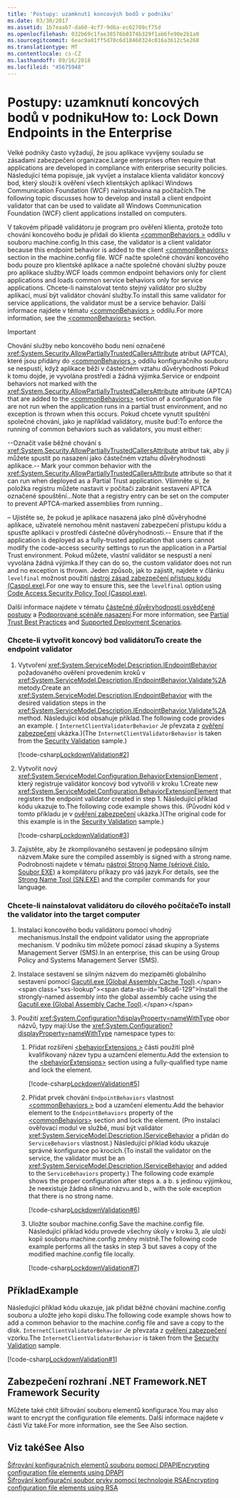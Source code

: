 ```yaml
---
title: 'Postupy: uzamknutí koncových bodů v podniku'
ms.date: 03/30/2017
ms.assetid: 1b7eaab7-da60-4cf7-9d6a-ec02709cf75d
ms.openlocfilehash: 032b69c1fae38576b0374b329f1ab6fe90e2b1a0
ms.sourcegitcommit: 6eac9a01ff5d70c6d18460324c016a3612c5e268
ms.translationtype: MT
ms.contentlocale: cs-CZ
ms.lasthandoff: 09/16/2018
ms.locfileid: "45675948"
---
```

# <a name="how-to-lock-down-endpoints-in-the-enterprise"></a><span data-ttu-id="b8ca6-102">Postupy: uzamknutí koncových bodů v podniku</span><span class="sxs-lookup"><span data-stu-id="b8ca6-102">How to: Lock Down Endpoints in the Enterprise</span></span>
<span data-ttu-id="b8ca6-103">Velké podniky často vyžadují, že jsou aplikace vyvíjeny souladu se zásadami zabezpečení organizace.</span><span class="sxs-lookup"><span data-stu-id="b8ca6-103">Large enterprises often require that applications are developed in compliance with enterprise security policies.</span></span> <span data-ttu-id="b8ca6-104">Následující téma popisuje, jak vyvíjet a instalace klienta validátor koncový bod, který slouží k ověření všech klientských aplikací Windows Communication Foundation (WCF) nainstalována na počítačích.</span><span class="sxs-lookup"><span data-stu-id="b8ca6-104">The following topic discusses how to develop and install a client endpoint validator that can be used to validate all Windows Communication Foundation (WCF) client applications installed on computers.</span></span>  
  
 <span data-ttu-id="b8ca6-105">V takovém případě validátoru je program pro ověření klienta, protože toto chování koncového bodu je přidali do klienta [ \<commonBehaviors >](../../../../docs/framework/configure-apps/file-schema/wcf/commonbehaviors.md) oddílu v souboru machine.config.</span><span class="sxs-lookup"><span data-stu-id="b8ca6-105">In this case, the validator is a client validator because this endpoint behavior is added to the client [\<commonBehaviors>](../../../../docs/framework/configure-apps/file-schema/wcf/commonbehaviors.md) section in the machine.config file.</span></span> <span data-ttu-id="b8ca6-106">WCF načte společné chování koncového bodu pouze pro klientské aplikace a načte společné chování služby pouze pro aplikace služby.</span><span class="sxs-lookup"><span data-stu-id="b8ca6-106">WCF loads common endpoint behaviors only for client applications and loads common service behaviors only for service applications.</span></span> <span data-ttu-id="b8ca6-107">Chcete-li nainstalovat tento stejný validátor pro služby aplikací, musí být validátor chování služby.</span><span class="sxs-lookup"><span data-stu-id="b8ca6-107">To install this same validator for service applications, the validator must be a service behavior.</span></span> <span data-ttu-id="b8ca6-108">Další informace najdete v tématu [ \<commonBehaviors >](../../../../docs/framework/configure-apps/file-schema/wcf/commonbehaviors.md) oddílu.</span><span class="sxs-lookup"><span data-stu-id="b8ca6-108">For more information, see the [\<commonBehaviors>](../../../../docs/framework/configure-apps/file-schema/wcf/commonbehaviors.md) section.</span></span>  
  
> [!IMPORTANT]
>  <span data-ttu-id="b8ca6-109">Chování služby nebo koncového bodu není označené <xref:System.Security.AllowPartiallyTrustedCallersAttribute> atribut (APTCA), které jsou přidány do [ \<commonBehaviors >](../../../../docs/framework/configure-apps/file-schema/wcf/commonbehaviors.md) oddílu konfiguračního souboru se nespustí, když aplikace běží v částečném vztahu důvěryhodnosti Pokud k tomu dojde, je vyvolána prostředí a žádná výjimka.</span><span class="sxs-lookup"><span data-stu-id="b8ca6-109">Service or endpoint behaviors not marked with the <xref:System.Security.AllowPartiallyTrustedCallersAttribute> attribute (APTCA) that are added to the [\<commonBehaviors>](../../../../docs/framework/configure-apps/file-schema/wcf/commonbehaviors.md) section of a configuration file are not run when the application runs in a partial trust environment, and no exception is thrown when this occurs.</span></span> <span data-ttu-id="b8ca6-110">Pokud chcete vynutit spuštění společné chování, jako je například validátory, musíte buď:</span><span class="sxs-lookup"><span data-stu-id="b8ca6-110">To enforce the running of common behaviors such as validators, you must either:</span></span>  
>   
>  <span data-ttu-id="b8ca6-111">--Označit vaše běžné chování s <xref:System.Security.AllowPartiallyTrustedCallersAttribute> atribut tak, aby ji můžete spustit po nasazení jako částečném vztahu důvěryhodnosti aplikace.</span><span class="sxs-lookup"><span data-stu-id="b8ca6-111">-- Mark your common behavior with the <xref:System.Security.AllowPartiallyTrustedCallersAttribute> attribute so that it can run when deployed as a Partial Trust application.</span></span> <span data-ttu-id="b8ca6-112">Všimněte si, že položka registru můžete nastavit v počítači zabránit sestavení APTCA označené spouštění...</span><span class="sxs-lookup"><span data-stu-id="b8ca6-112">Note that a registry entry can be set on the computer to prevent APTCA-marked assemblies from running..</span></span>  
>   
>  <span data-ttu-id="b8ca6-113">– Ujistěte se, že pokud je aplikace nasazená jako plně důvěryhodné aplikace, uživatelé nemohou měnit nastavení zabezpečení přístupu kódu a spusťte aplikaci v prostředí částečné důvěryhodnosti.</span><span class="sxs-lookup"><span data-stu-id="b8ca6-113">-- Ensure that if the application is deployed as a fully-trusted application that users cannot modify the code-access security settings to run the application in a Partial Trust environment.</span></span> <span data-ttu-id="b8ca6-114">Pokud můžete, vlastní validátor se nespustí a není vyvolána žádná výjimka.</span><span class="sxs-lookup"><span data-stu-id="b8ca6-114">If they can do so, the custom validator does not run and no exception is thrown.</span></span> <span data-ttu-id="b8ca6-115">Jeden způsob, jak to zajistit, najdete v článku `levelfinal` možnost použití [nástroj zásad zabezpečení přístupu kódu (Caspol.exe)](https://go.microsoft.com/fwlink/?LinkId=248222).</span><span class="sxs-lookup"><span data-stu-id="b8ca6-115">For one way to ensure this, see the `levelfinal` option using [Code Access Security Policy Tool (Caspol.exe)](https://go.microsoft.com/fwlink/?LinkId=248222).</span></span>  
>   
>  <span data-ttu-id="b8ca6-116">Další informace najdete v tématu [částečné důvěryhodnosti osvědčené postupy](../../../../docs/framework/wcf/feature-details/partial-trust-best-practices.md) a [Podporované scénáře nasazení](../../../../docs/framework/wcf/feature-details/supported-deployment-scenarios.md).</span><span class="sxs-lookup"><span data-stu-id="b8ca6-116">For more information, see [Partial Trust Best Practices](../../../../docs/framework/wcf/feature-details/partial-trust-best-practices.md) and [Supported Deployment Scenarios](../../../../docs/framework/wcf/feature-details/supported-deployment-scenarios.md).</span></span>  
  
### <a name="to-create-the-endpoint-validator"></a><span data-ttu-id="b8ca6-117">Chcete-li vytvořit koncový bod validátoru</span><span class="sxs-lookup"><span data-stu-id="b8ca6-117">To create the endpoint validator</span></span>  
  
1.  <span data-ttu-id="b8ca6-118">Vytvoření <xref:System.ServiceModel.Description.IEndpointBehavior> požadovaného ověření provedením kroků v <xref:System.ServiceModel.Description.IEndpointBehavior.Validate%2A> metody.</span><span class="sxs-lookup"><span data-stu-id="b8ca6-118">Create an <xref:System.ServiceModel.Description.IEndpointBehavior> with the desired validation steps in the <xref:System.ServiceModel.Description.IEndpointBehavior.Validate%2A> method.</span></span> <span data-ttu-id="b8ca6-119">Následující kód obsahuje příklad.</span><span class="sxs-lookup"><span data-stu-id="b8ca6-119">The following code provides an example.</span></span> <span data-ttu-id="b8ca6-120">( `InternetClientValidatorBehavior` Je převzata z [ověření zabezpečení](../../../../docs/framework/wcf/samples/security-validation.md) ukázka.)</span><span class="sxs-lookup"><span data-stu-id="b8ca6-120">(The `InternetClientValidatorBehavior` is taken from the [Security Validation](../../../../docs/framework/wcf/samples/security-validation.md) sample.)</span></span>  
  
     [!code-csharp[LockdownValidation#2](../../../../samples/snippets/csharp/VS_Snippets_CFX/lockdownvalidation/cs/internetclientvalidatorbehavior.cs#2)]  
  
2.  <span data-ttu-id="b8ca6-121">Vytvořit nový <xref:System.ServiceModel.Configuration.BehaviorExtensionElement> , který registruje validátor koncový bod vytvořili v kroku 1.</span><span class="sxs-lookup"><span data-stu-id="b8ca6-121">Create new <xref:System.ServiceModel.Configuration.BehaviorExtensionElement> that registers the endpoint validator created in step 1.</span></span> <span data-ttu-id="b8ca6-122">Následující příklad kódu ukazuje to.</span><span class="sxs-lookup"><span data-stu-id="b8ca6-122">The following code example shows this.</span></span> <span data-ttu-id="b8ca6-123">(Původní kód v tomto příkladu je v [ověření zabezpečení](../../../../docs/framework/wcf/samples/security-validation.md) ukázka.)</span><span class="sxs-lookup"><span data-stu-id="b8ca6-123">(The original code for this example is in the [Security Validation](../../../../docs/framework/wcf/samples/security-validation.md) sample.)</span></span>  
  
     [!code-csharp[LockdownValidation#3](../../../../samples/snippets/csharp/VS_Snippets_CFX/lockdownvalidation/cs/internetclientvalidatorelement.cs#3)]  
  
3.  <span data-ttu-id="b8ca6-124">Zajistěte, aby že zkompilovaného sestavení je podepsáno silným názvem.</span><span class="sxs-lookup"><span data-stu-id="b8ca6-124">Make sure the compiled assembly is signed with a strong name.</span></span> <span data-ttu-id="b8ca6-125">Podrobnosti najdete v tématu [nástroj Strong Name (sériové číslo. Soubor EXE)](https://go.microsoft.com/fwlink/?LinkId=248217) a kompilátoru příkazy pro váš jazyk.</span><span class="sxs-lookup"><span data-stu-id="b8ca6-125">For details, see the [Strong Name Tool (SN.EXE)](https://go.microsoft.com/fwlink/?LinkId=248217) and the compiler commands for your language.</span></span>  
  
### <a name="to-install-the-validator-into-the-target-computer"></a><span data-ttu-id="b8ca6-126">Chcete-li nainstalovat validátoru do cílového počítače</span><span class="sxs-lookup"><span data-stu-id="b8ca6-126">To install the validator into the target computer</span></span>  
  
1.  <span data-ttu-id="b8ca6-127">Instalaci koncového bodu validátoru pomocí vhodný mechanismus.</span><span class="sxs-lookup"><span data-stu-id="b8ca6-127">Install the endpoint validator using the appropriate mechanism.</span></span> <span data-ttu-id="b8ca6-128">V podniku tím můžete pomocí zásad skupiny a Systems Management Server (SMS).</span><span class="sxs-lookup"><span data-stu-id="b8ca6-128">In an enterprise, this can be using Group Policy and Systems Management Server (SMS).</span></span>  
  
2.  <span data-ttu-id="b8ca6-129">Instalace sestavení se silným názvem do mezipaměti globálního sestavení pomocí [Gacutil.exe (Global Assembly Cache Tool)](https://msdn.microsoft.com/library/ex0ss12c\(v=vs.110\).aspx).</span><span class="sxs-lookup"><span data-stu-id="b8ca6-129">Install the strongly-named assembly into the global assembly cache using the [Gacutil.exe (Global Assembly Cache Tool)](https://msdn.microsoft.com/library/ex0ss12c\(v=vs.110\).aspx).</span></span>  
  
3.  <span data-ttu-id="b8ca6-130">Použití <xref:System.Configuration?displayProperty=nameWithType> obor názvů, typy mají:</span><span class="sxs-lookup"><span data-stu-id="b8ca6-130">Use the <xref:System.Configuration?displayProperty=nameWithType> namespace types to:</span></span>  
  
    1.  <span data-ttu-id="b8ca6-131">Přidat rozšíření [ \<behaviorExtensions >](../../../../docs/framework/configure-apps/file-schema/wcf/behaviorextensions.md) části použití plně kvalifikovaný název typu a uzamčení elementu.</span><span class="sxs-lookup"><span data-stu-id="b8ca6-131">Add the extension to the [\<behaviorExtensions>](../../../../docs/framework/configure-apps/file-schema/wcf/behaviorextensions.md) section using a fully-qualified type name and lock the element.</span></span>  
  
         [!code-csharp[LockdownValidation#5](../../../../samples/snippets/csharp/VS_Snippets_CFX/lockdownvalidation/cs/hostapplication.cs#5)]  
  
    2.  <span data-ttu-id="b8ca6-132">Přidat prvek chování `EndpointBehaviors` vlastnost [ \<commonBehaviors >](../../../../docs/framework/configure-apps/file-schema/wcf/commonbehaviors.md) bod a uzamčení elementu.</span><span class="sxs-lookup"><span data-stu-id="b8ca6-132">Add the behavior element to the `EndpointBehaviors` property of the [\<commonBehaviors>](../../../../docs/framework/configure-apps/file-schema/wcf/commonbehaviors.md) section and lock the element.</span></span> <span data-ttu-id="b8ca6-133">(Pro instalaci ověřovací modul ve službě, musí být validátor <xref:System.ServiceModel.Description.IServiceBehavior> a přidán do `ServiceBehaviors` vlastnost.) Následující příklad kódu ukazuje správné konfigurace po krocích.</span><span class="sxs-lookup"><span data-stu-id="b8ca6-133">(To install the validator on the service, the validator must be an <xref:System.ServiceModel.Description.IServiceBehavior> and added to the `ServiceBehaviors` property.) The following code example shows the proper configuration after steps a.</span></span> <span data-ttu-id="b8ca6-134">a b. s jedinou výjimkou, že neexistuje žádná silného názvu.</span><span class="sxs-lookup"><span data-stu-id="b8ca6-134">and b., with the sole exception that there is no strong name.</span></span>  
  
         [!code-csharp[LockdownValidation#6](../../../../samples/snippets/csharp/VS_Snippets_CFX/lockdownvalidation/cs/hostapplication.cs#6)]  
  
    3.  <span data-ttu-id="b8ca6-135">Uložte soubor machine.config.</span><span class="sxs-lookup"><span data-stu-id="b8ca6-135">Save the machine.config file.</span></span> <span data-ttu-id="b8ca6-136">Následující příklad kódu provede všechny úkoly v kroku 3, ale uloží kopii souboru machine.config změny místně.</span><span class="sxs-lookup"><span data-stu-id="b8ca6-136">The following code example performs all the tasks in step 3 but saves a copy of the modified machine.config file locally.</span></span>  
  
         [!code-csharp[LockdownValidation#7](../../../../samples/snippets/csharp/VS_Snippets_CFX/lockdownvalidation/cs/hostapplication.cs#7)]  
  
## <a name="example"></a><span data-ttu-id="b8ca6-137">Příklad</span><span class="sxs-lookup"><span data-stu-id="b8ca6-137">Example</span></span>  
 <span data-ttu-id="b8ca6-138">Následující příklad kódu ukazuje, jak přidat běžné chování machine.config souboru a uložte jeho kopii disku.</span><span class="sxs-lookup"><span data-stu-id="b8ca6-138">The following code example shows how to add a common behavior to the machine.config file and save a copy to the disk.</span></span> <span data-ttu-id="b8ca6-139">`InternetClientValidatorBehavior` Je převzata z [ověření zabezpečení](../../../../docs/framework/wcf/samples/security-validation.md) vzorku.</span><span class="sxs-lookup"><span data-stu-id="b8ca6-139">The `InternetClientValidatorBehavior` is taken from the [Security Validation](../../../../docs/framework/wcf/samples/security-validation.md) sample.</span></span>  
  
 [!code-csharp[LockdownValidation#1](../../../../samples/snippets/csharp/VS_Snippets_CFX/lockdownvalidation/cs/hostapplication.cs#1)]  
  
## <a name="net-framework-security"></a><span data-ttu-id="b8ca6-140">Zabezpečení rozhraní .NET Framework</span><span class="sxs-lookup"><span data-stu-id="b8ca6-140">.NET Framework Security</span></span>  
 <span data-ttu-id="b8ca6-141">Můžete také chtít šifrování souboru elementů konfigurace.</span><span class="sxs-lookup"><span data-stu-id="b8ca6-141">You may also want to encrypt the configuration file elements.</span></span> <span data-ttu-id="b8ca6-142">Další informace najdete v části Viz také.</span><span class="sxs-lookup"><span data-stu-id="b8ca6-142">For more information, see the See Also section.</span></span>  
  
## <a name="see-also"></a><span data-ttu-id="b8ca6-143">Viz také</span><span class="sxs-lookup"><span data-stu-id="b8ca6-143">See Also</span></span>  
 [<span data-ttu-id="b8ca6-144">Šifrování konfiguračních elementů souboru pomocí DPAPI</span><span class="sxs-lookup"><span data-stu-id="b8ca6-144">Encrypting configuration file elements using DPAPI</span></span>](https://go.microsoft.com/fwlink/?LinkId=94954)  
 [<span data-ttu-id="b8ca6-145">Šifrování konfigurační soubor prvky pomocí technologie RSA</span><span class="sxs-lookup"><span data-stu-id="b8ca6-145">Encrypting configuration file elements using RSA</span></span>](https://go.microsoft.com/fwlink/?LinkId=94955)

